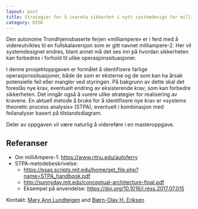 ```yaml
---
layout: post
title: Strategier for å ivareta sikkerhet i nytt systemdesign for milliampere 2
category: RISK
---
```


Den autonome Trondhjemsbaserte ferjen «milliampere» er i ferd med å videreutvikles til en fullskalaversjon som er gitt navnet milliampere-2. Her vil systemdesignet endres, blant annet må det ses inn på hvordan sikkerheten kan forbedres i forhold til ulike operasjonssituasjoner. 

I denne prosjektoppgaven er formålet å identifisere farlige operasjonssituasjoner, både de som er eksterne og de som kan ha årsak potensielle feil eller mangler ved styringen. På bakgrunn av dette skal det foreslås nye krav, eventuelt endring av eksisterende krav, som kan forbedre sikkerheten. Det inngår også å vurere ulike strategier for realisering av kravene. En aktuell metode å bruke for å identifisere nye krav er «systems theoretic process analysis» (STPA), eventuelt i kombinasjon med feilanalyser basert på tilstandsdiagram. 

Deler av oppgaven vil være naturlig å videreføre i en masteroppgave.

## Referanser

* Om milliAmpere-1: https://www.ntnu.edu/autoferry
* STPA-metodebeskrivelse:
  *  https://psas.scripts.mit.edu/home/get_file.php?name=STPA_handbook.pdf
  * http://sunnyday.mit.edu/conceptual-architecture-final.pdf
  * Eksempel på anvendelse: https://doi.org/10.1016/j.ress.2017.07.015

Kontakt: [Mary Ann Lundteigen] and [Bjørn-Olav H. Eriksen]

[Mary Ann Lundteigen]: https://www.ntnu.no/ansatte/mary.a.lundteigen
[Bjørn-Olav H. Eriksen]: https://www.ntnu.no/ansatte/bjorn-olav.holtung.eriksen

